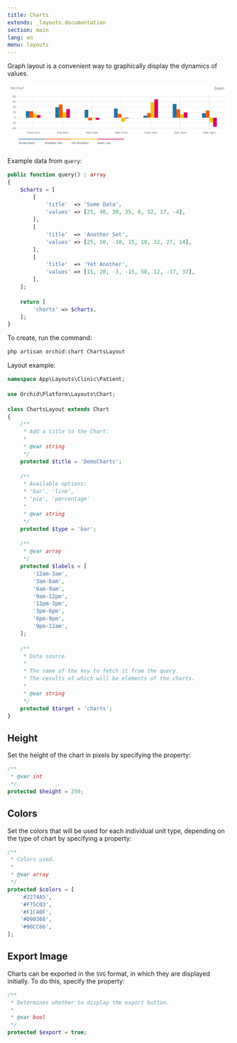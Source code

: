 ```yaml
---
title: Charts
extends: _layouts.documentation
section: main
lang: en
menu: layouts
---
```


Graph layout is a convenient way to graphically display the dynamics of values.

![Charts](/assets/img/layouts/charts.png)

Example data from `query`:

```php
public function query() : array
{
    $charts = [
        [
            'title'  => 'Some Data',
            'values' => [25, 40, 30, 35, 8, 52, 17, -4],
        ],
        [
            'title'  => 'Another Set',
            'values' => [25, 50, -10, 15, 18, 32, 27, 14],
        ],
        [
            'title'  => 'Yet Another',
            'values' => [15, 20, -3, -15, 58, 12, -17, 37],
        ],
    ];
    
    return [
        'charts' => $charts,
    ];
}
```

To create, run the command:
```php
php artisan orchid:chart ChartsLayout
```

Layout example:
```php
namespace App\Layouts\Clinic\Patient;

use Orchid\Platform\Layouts\Chart;

class ChartsLayout extends Chart
{
    /**
     * Add a title to the Chart.
     * 
     * @var string
     */
    protected $title = 'DemoCharts';

    /**
     * Available options:
     * 'bar', 'line', 
     * 'pie', 'percentage'
     *
     * @var string
     */
    protected $type = 'bar';

    /**
     * @var array
     */
    protected $labels = [
        '12am-3am',
        '3am-6am',
        '6am-9am',
        '9am-12pm',
        '12pm-3pm',
        '3pm-6pm',
        '6pm-9pm',
        '9pm-12am',
    ];

    /**
     * Data source.
     *
     * The name of the key to fetch it from the query.
     * The results of which will be elements of the charts.
     *
     * @var string
     */
    protected $target = 'charts';
}
```

## Height

Set the height of the chart in pixels by specifying the property:

```php
/**
 * @var int
 */
protected $height = 250;
```


## Colors

Set the colors that will be used for each individual unit type, depending on the type of chart by specifying a property:

```php
/**
 * Colors used.
 *
 * @var array
 */
protected $colors = [
    '#2274A5',
    '#F75C03',
    '#F1C40F',
    '#D90368',
    '#00CC66',
];
```


## Export Image

Charts can be exported in the `SVG` format, in which they are displayed initially. To do this, specify the property:

```php
/**
 * Determines whether to display the export button.
 *
 * @var bool
 */
protected $export = true;
```


